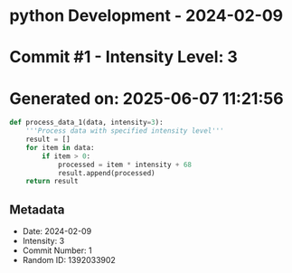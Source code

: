 ﻿# python Development - 2024-02-09
# Commit #1 - Intensity Level: 3
# Generated on: 2025-06-07 11:21:56
```python
def process_data_1(data, intensity=3):
    '''Process data with specified intensity level'''
    result = []
    for item in data:
        if item > 0:
            processed = item * intensity + 68
            result.append(processed)
    return result
```
## Metadata
- Date: 2024-02-09
- Intensity: 3
- Commit Number: 1
- Random ID: 1392033902
